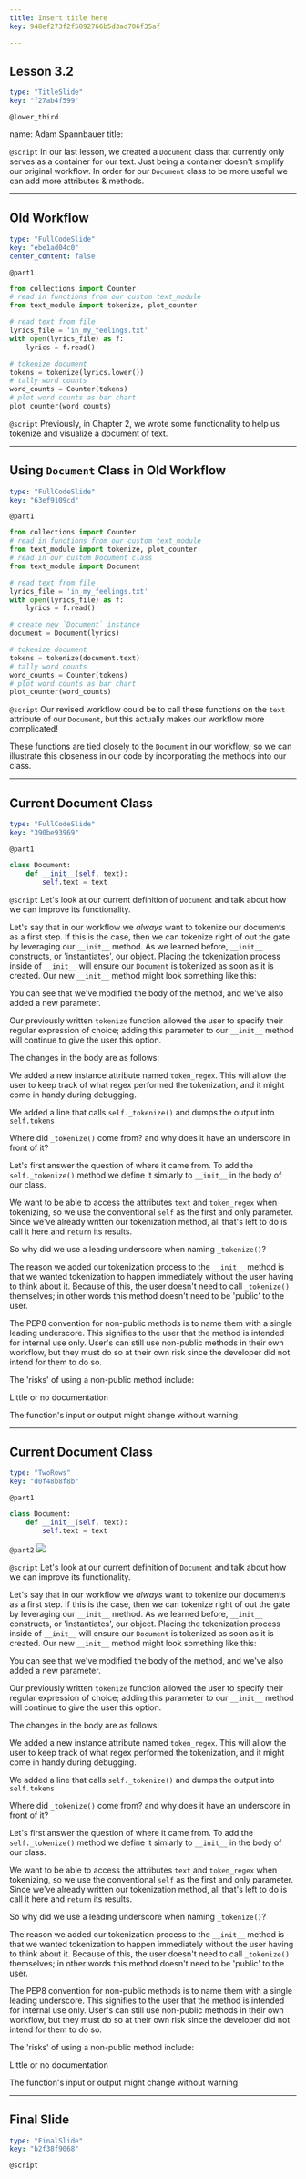 ```yaml
---
title: Insert title here
key: 948ef273f2f5892766b5d3ad706f35af

---
```

## Lesson 3.2

```yaml
type: "TitleSlide"
key: "f27ab4f599"
```

`@lower_third`

name: Adam Spannbauer
title: 


`@script`
In our last lesson, we created a `Document` class that currently only serves as a container for our text.  Just being a container doesn't simplify our original workflow.  In order for our `Document` class to be more useful we can add more attributes & methods.


---
## Old Workflow

```yaml
type: "FullCodeSlide"
key: "ebe1ad04c0"
center_content: false
```

`@part1`
```python
from collections import Counter
# read in functions from our custom text_module
from text_module import tokenize, plot_counter

# read text from file
lyrics_file = 'in_my_feelings.txt'
with open(lyrics_file) as f:
    lyrics = f.read()

# tokenize document
tokens = tokenize(lyrics.lower())
# tally word counts
word_counts = Counter(tokens)
# plot word counts as bar chart
plot_counter(word_counts)
```


`@script`
Previously, in Chapter 2, we wrote some functionality to help us tokenize and visualize a document of text.


---
## Using `Document` Class in Old Workflow

```yaml
type: "FullCodeSlide"
key: "63ef9109cd"
```

`@part1`
```python
from collections import Counter
# read in functions from our custom text_module
from text_module import tokenize, plot_counter
# read in our custom Document class
from text_module import Document

# read text from file
lyrics_file = 'in_my_feelings.txt'
with open(lyrics_file) as f:
    lyrics = f.read()

# create new `Document` instance
document = Document(lyrics)

# tokenize document
tokens = tokenize(document.text)
# tally word counts
word_counts = Counter(tokens)
# plot word counts as bar chart
plot_counter(word_counts) 
```


`@script`
Our revised workflow could be to call these functions on the `text` attribute of our `Document`, but this actually makes our workflow more complicated! 

These functions are tied closely to the `Document` in our workflow; so we can illustrate this closeness in our code by incorporating the methods into our class.


---
## Current Document Class

```yaml
type: "FullCodeSlide"
key: "390be93969"
```

`@part1`
```python
class Document:
    def __init__(self, text):
        self.text = text
```


`@script`
Let's look at our current definition of `Document` and talk about how we can improve its functionality.

Let's say that in our workflow we _always_ want to tokenize our documents as a first step.  If this is the case, then we can tokenize right of out the gate by leveraging our `__init__` method.  As we learned before, `__init__` constructs, or 'instantiates', our object.  Placing the tokenization process inside of `__init__` will ensure our `Document` is tokenized as soon as it is created.  Our new `__init__` method might look something like this:

You can see that we've modified the body of the method, and we've also added a new parameter.  

Our previously written `tokenize` function allowed the user to specify their regular expression of choice; adding this parameter to our `__init__` method will continue to give the user this option.

The changes in the body are as follows:

We added a new instance attribute named `token_regex`.  This will allow the user to keep track of what regex performed the tokenization, and it might come in handy during debugging.

We added a line that calls `self._tokenize()` and dumps the output into `self.tokens`

Where did `_tokenize()` come from? and why does it have an underscore in front of it?

Let's first answer the question of where it came from.  To add the `self._tokenize()` method we define it simiarly to `__init__` in the body of our class.

We want to be able to access the attributes `text` and `token_regex` when tokenizing, so we use the conventional `self` as the first and only parameter.  Since we've already written our tokenization method, all that's left to do is call it here and `return` its results.

So why did we use a leading underscore when naming `_tokenize()`?

The reason we added our tokenization process to the `__init__` method is that we wanted tokenization to happen immediately without the user having to think about it.  Because of this, the user doesn't need to call `_tokenize()` themselves; in other words this method doesn't need to be 'public' to the user.  

The PEP8 convention for non-public methods is to name them with a single leading underscore.  This signifies to the user that the method is intended for internal use only.  User's can still use non-public methods in their own workflow, but they must do so at their own risk since the developer did not intend for them to do so.

The 'risks' of using a non-public method include:

Little or no documentation

The function's input or output might change without warning


---
## Current Document Class

```yaml
type: "TwoRows"
key: "d0f48b8f8b"
```

`@part1`
```python
class Document:
    def __init__(self, text):
        self.text = text
```


`@part2`
![](https://assets.datacamp.com/production/repositories/3502/datasets/0fa758bc8a7ab41766536a72c99060486af4801a/tokenization.png)


`@script`
Let's look at our current definition of `Document` and talk about how we can improve its functionality.

Let's say that in our workflow we _always_ want to tokenize our documents as a first step.  If this is the case, then we can tokenize right of out the gate by leveraging our `__init__` method.  As we learned before, `__init__` constructs, or 'instantiates', our object.  Placing the tokenization process inside of `__init__` will ensure our `Document` is tokenized as soon as it is created.  Our new `__init__` method might look something like this:

You can see that we've modified the body of the method, and we've also added a new parameter.  

Our previously written `tokenize` function allowed the user to specify their regular expression of choice; adding this parameter to our `__init__` method will continue to give the user this option.

The changes in the body are as follows:

We added a new instance attribute named `token_regex`.  This will allow the user to keep track of what regex performed the tokenization, and it might come in handy during debugging.

We added a line that calls `self._tokenize()` and dumps the output into `self.tokens`

Where did `_tokenize()` come from? and why does it have an underscore in front of it?

Let's first answer the question of where it came from.  To add the `self._tokenize()` method we define it simiarly to `__init__` in the body of our class.

We want to be able to access the attributes `text` and `token_regex` when tokenizing, so we use the conventional `self` as the first and only parameter.  Since we've already written our tokenization method, all that's left to do is call it here and `return` its results.

So why did we use a leading underscore when naming `_tokenize()`?

The reason we added our tokenization process to the `__init__` method is that we wanted tokenization to happen immediately without the user having to think about it.  Because of this, the user doesn't need to call `_tokenize()` themselves; in other words this method doesn't need to be 'public' to the user.  

The PEP8 convention for non-public methods is to name them with a single leading underscore.  This signifies to the user that the method is intended for internal use only.  User's can still use non-public methods in their own workflow, but they must do so at their own risk since the developer did not intend for them to do so.

The 'risks' of using a non-public method include:

Little or no documentation

The function's input or output might change without warning


---
## Final Slide

```yaml
type: "FinalSlide"
key: "b2f38f9068"
```

`@script`


